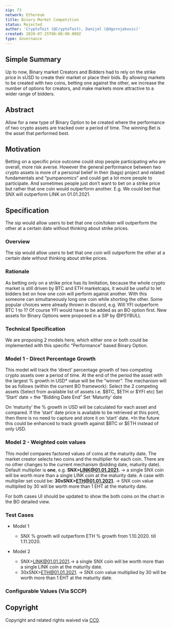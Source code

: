 ```yaml
---
sip: 73
network: Ethereum
title: Binary Market Competition
status: Rejected
author: 'CryptoToit (@CryptoToit), Danijel (@dgornjakovic)'
created: 2020-07-25T00:00:00.000Z
type: Governance
---
```


<!--You can leave these HTML comments in your merged SIP and delete the visible duplicate text guides, they will not appear and may be helpful to refer to if you edit it again. This is the suggested template for new SIPs. Note that an SIP number will be assigned by an editor. When opening a pull request to submit your SIP, please use an abbreviated title in the filename, `sip-draft_title_abbrev.md`. The title should be 44 characters or less.-->

## Simple Summary

<!--"If you can't explain it simply, you don't understand it well enough." Simply describe the outcome the proposed changes intends to achieve. This should be non-technical and accessible to a casual community member.-->

Up to now, Binary market Creators and Bidders had to rely on the strike price in sUSD to create their market or place their bids.
By allowing markets to be created with two coins, betting one against the other, we increase the number of options for creators, and make markets more attractive to a wider range of bidders.

## Abstract

<!--A short (~200 word) description of the proposed change, the abstract should clearly describe the proposed change. This is what *will* be done if the SIP is implemented, not *why* it should be done or *how* it will be done. If the SIP proposes deploying a new contract, write, "we propose to deploy a new contract that will do x".-->

Allow for a new type of Binary Option to be created where the performance of two crypto assets are tracked over a period of time. The winning Bet is the asset that performed best.

## Motivation

<!--This is the problem statement. This is the *why* of the SIP. It should clearly explain *why* the current state of the protocol is inadequate.  It is critical that you explain *why* the change is needed, if the SIP proposes changing how something is calculated, you must address *why* the current calculation is innaccurate or wrong. This is not the place to describe how the SIP will address the issue!-->

Betting on a specific price outcome could stop people participating who are overall, more risk averse. However the general performance between two crypto assets is more of a personal belief in their (bags) project and related fundamentals and “pumpanomics” and could get a lot more people to participate.
And sometimes people just don’t want to bet on a strike price but rather that one coin would outperform another.
E.g. We could bet that SNX will outperform LINK on 01.01.2021.

## Specification

<!--The specification should describe the syntax and semantics of any new feature, there are five sections
1. Overview
2. Rationale
3. Technical Specification
4. Test Cases
5. Configurable Values
-->

The sip would allow users to bet that one coin/token will outperform the other at a certain date without thinking about strike prices.

### Overview

<!--This is a high level overview of *how* the SIP will solve the problem. The overview should clearly describe how the new feature will be implemented.-->

The sip would allow users to bet that one coin will outperform the other at a certain date without thinking about strike prices.

### Rationale

<!--This is where you explain the reasoning behind how you propose to solve the problem. Why did you propose to implement the change in this way, what were the considerations and trade-offs. The rationale fleshes out what motivated the design and why particular design decisions were made. It should describe alternate designs that were considered and related work. The rationale may also provide evidence of consensus within the community, and should discuss important objections or concerns raised during discussion.-->

As betting only on a strike price has its limitation, because the whole crypto market is still driven by BTC and ETH marketcaps, it would be useful to let bidders bet on how one coin will perform against another.
With this someone can simultaneously long one coin while shorting the other.
Some popular choices were already thrown in discord, e.g. Will YFI outperform BTC 1 to 1? Of course YFI would have to be added as an BO option first. New assets for Binary Options were proposed in a SIP by @PSYBULL

### Technical Specification

<!--The technical specification should outline the public API of the changes proposed. That is, changes to any of the interfaces Synthetix currently exposes or the creations of new ones.-->

We are proposing 2 models here, which either one or both could be implemented with this specific “Performance” based Binary Option.

### Model 1 - Direct Percentage Growth

This model will track the ‘direct’ percentage growth of two competing crypto assets over a period of time. At the end of the period the asset with the largest % growth in USD\* value will be the “winner”. The mechanism will be as follows (within the current BO framework):
Select the 2 competing assets (Select from available list of assets i.e. $BTC, $ETH or \$YFI etc)
Set ‘Start’ date = the “Bidding Date End”
Set ‘Maturity’ date

On ‘maturity’ the % growth in USD will be calculated for each asset and compared. If the ‘start’ date price is available to be retrieved at this point, then there is no need to capture and store it on ‘start’ date.
\*In the future this could be enhanced to track growth against $BTC or $ETH instead of only USD.

### Model 2 - Weighted coin values

This model compares factored values of coins at the maturity date.
The market creator selects two coins and the multiplier for each coin. There are no other changes to the current mechanism (bidding date, maturity date).
Default multiplier is **one**, e.g. **SNX>LINK@01.01.2021.** -> a single SNX coin will be worth more than a single LINK coin at the maturity date.
A case with multiplier set could be: **30xSNX>ETH@01.01.2021.** -> SNX coin value multiplied by 30 will be worth more than 1 EHT at the maturity date.

For both cases UI should be updated to show the both coins on the chart in the BO detailed view.

### Test Cases

<!--Test cases for an implementation are mandatory for SIPs but can be included with the implementation..-->

- Model 1

  - SNX % growth will outperform ETH % growth from 1.10.2020. till 1.11.2020.

- Model 2
  - SNX>LINK@01.01.2021.-> a single SNX coin will be worth more than a single LINK coin at the maturity date.
  - 30xSNX>ETH@01.01.2021. -> SNX coin value multiplied by 30 will be worth more than 1 EHT at the maturity date.

### Configurable Values (Via SCCP)

<!--Please list all values configurable via SCCP under this implementation.-->

## Copyright

Copyright and related rights waived via [CC0](https://creativecommons.org/publicdomain/zero/1.0/).